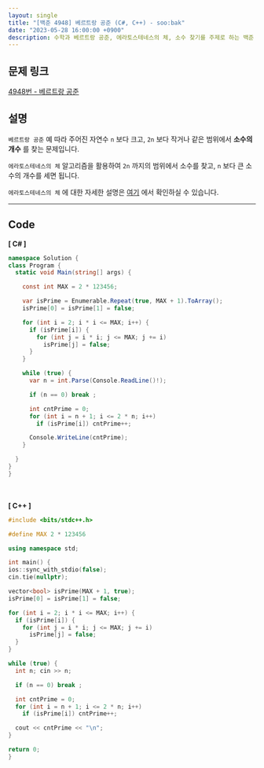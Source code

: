 ```yaml
---
layout: single
title: "[백준 4948] 베르트랑 공준 (C#, C++) - soo:bak"
date: "2023-05-28 16:00:00 +0900"
description: 수학과 베르트랑 공준, 에라토스테네스의 체, 소수 찾기를 주제로 하는 백준 4948번 알고리즘 문제를 C# 과 C++ 로 풀이 및 해설
---
```


## 문제 링크
  [4948번 - 베르트랑 공준](https://www.acmicpc.net/problem/4948)

## 설명
`베르트랑 공준` 예 따라 주어진 자연수 `n` 보다 크고, `2n` 보다 작거나 같은 범위에서 <b>소수의 개수</b> 를 찾는 문제입니다. <br>

`에라토스테네스의 체` 알고리즘을 활용하여 `2n` 까지의 범위에서 소수를 찾고, `n` 보다 큰 소수의 개수를 세면 됩니다. <br>

`에라토스테네스의 체` 에 대한 자세한 설명은 [여기](https://soo-bak.github.io/algorithm/theory/) 에서 확인하실 수 있습니다. <br>

- - -

## Code
<b>[ C# ] </b>
<br>

  ```c#
namespace Solution {
  class Program {
    static void Main(string[] args) {

      const int MAX = 2 * 123456;

      var isPrime = Enumerable.Repeat(true, MAX + 1).ToArray();
      isPrime[0] = isPrime[1] = false;

      for (int i = 2; i * i <= MAX; i++) {
        if (isPrime[i]) {
          for (int j = i * i; j <= MAX; j += i)
            isPrime[j] = false;
        }
      }

      while (true) {
        var n = int.Parse(Console.ReadLine()!);

        if (n == 0) break ;

        int cntPrime = 0;
        for (int i = n + 1; i <= 2 * n; i++)
          if (isPrime[i]) cntPrime++;

        Console.WriteLine(cntPrime);
      }

    }
  }
}
  ```
<br><br>
<b>[ C++ ] </b>
<br>

  ```c++
#include <bits/stdc++.h>

#define MAX 2 * 123456

using namespace std;

int main() {
  ios::sync_with_stdio(false);
  cin.tie(nullptr);

  vector<bool> isPrime(MAX + 1, true);
  isPrime[0] = isPrime[1] = false;

  for (int i = 2; i * i <= MAX; i++) {
    if (isPrime[i]) {
      for (int j = i * i; j <= MAX; j += i)
        isPrime[j] = false;
    }
  }

  while (true) {
    int n; cin >> n;

    if (n == 0) break ;

    int cntPrime = 0;
    for (int i = n + 1; i <= 2 * n; i++)
      if (isPrime[i]) cntPrime++;

    cout << cntPrime << "\n";
  }

  return 0;
}
  ```
